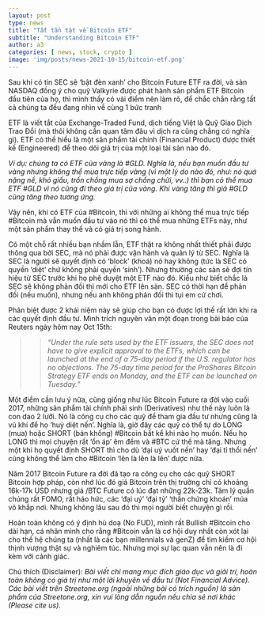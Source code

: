 ```yaml
---
layout: post
type: news
title: "Tất tần tật về Bitcoin ETF"
subtitle: "Understanding Bitcoin ETF"
author: a3
categories: [ news, stock, crypto ]
image: 'img/posts/news-2021-10-15/bitcoin-etf.png'
---
```


Sau khi có tin SEC sẽ ‘bật đèn xanh’ cho Bitcoin Future ETF ra đời, và sàn NASDAQ đồng ý cho quỹ Valkyrie được phát hành sản phẩm ETF Bitcoin đầu tiên của họ, thì mình thấy có vài điểm nên làm rõ, để chắc chắn rằng tất cả chúng ta đều đang nhìn về cùng 1 bức tranh

ETF là viết tắt của Exchange-Traded Fund, dịch tiếng Việt là Quỹ Giao Dịch Trao Đổi (mà thôi không cần quan tâm đâu vì dịch ra cũng chẳng có nghĩa gì). ETF có thể hiểu là một sản phẩm tài chính (Financial Product) được thiết kế (Engineered) để theo dõi giá trị của một loại tài sản nào đó. 

*Ví dụ: chúng ta có ETF của vàng là #GLD. Nghĩa là, nếu bạn muốn đầu tư vàng nhưng không thể mua trực tiếp vàng (vì một lý do nào đó, như: nó quá nặng nề, khó giấu, trốn chồng mua sợ chồng chửi, vv..) thì bạn có thể mua ETF #GLD vì nó cũng đi theo giá trị của vàng. Khi vàng tăng thì giá #GLD cũng tăng theo tương ứng.*

Vậy nên, khi có ETF của #Bitcoin, thì với những ai không thể mua trực tiếp #Bitcoin mà vẫn muốn đầu tư vào nó thì có thể mua những ETFs này, như một sản phẩm thay thế và có giá trị song hành.

Có một chỗ rất nhiều bạn nhầm lẫn, ETF thật ra không nhất thiết phải được thông qua bởi SEC, mà nó phải được vận hành và quản lý từ SEC. Nghĩa là SEC là người sẽ quyết định có ‘block’ (khoá) nó hay không (tức là SEC có quyền ‘diệt’ chứ không phải quyền ‘sinh’). Nhưng thường các sàn sẽ đợi tín hiệu từ SEC trước khi họ phê duyệt một ETF nào đó. Kiểu như biết chắc là SEC sẽ không phản đối thì mới cho ETF lên sàn. SEC có thời hạn để phản đối (nếu muốn), nhưng nếu anh không phản đối thì tụi em cứ chơi.

Phân biệt được 2 khái niệm này sẽ giúp cho bạn có được lợi thế rất lớn khi ra các quyết định đầu tư. Mình trích nguyên văn một đoạn trong bài báo của Reuters ngày hôm nay Oct 15th:

>> *“Under the rule sets used by the ETF issuers, the SEC does not have to give explicit approval to the ETFs, which can be launched at the end of a 75-day period if the U.S. regulator has no objections.*
>> *The 75-day time period for the ProShares Bitcoin Strategy ETF ends on Monday, and the ETF can be launched on Tuesday.”*

Một điểm cần lưu ý nữa, cũng giống như lúc Bitcoin Future ra đời vào cuối 2017, những sản phẩm tài chính phái sinh (Derivatives) như thế này luôn là con dao 2 lưỡi. Nó là công cụ cho các quỹ để tham gia đầu tư nhưng cũng là vũ khí để họ ‘huỷ diệt nến’. Nghĩa là, giờ đây các quỹ có thể tự do LONG (mua) hoặc SHORT (bán khống) #Bitcoin bất kể khi nào họ muốn. Nếu họ LONG thì mọi chuyện rất ‘ổn áp’ êm đềm và #BTC cứ thế mà tăng. Nhưng một khi họ quyết định SHORT thì cho dù ’đại uý vuốt nến’ hay ‘đại tỉ thổi nến’ cũng không thể làm cho #Bitcoin ‘lên là lên là lên’ được nữa. 

Năm 2017 Bitcoin Future ra đời đã tạo ra công cụ cho các quỹ SHORT Bitcoin hợp pháp, còn nhớ lúc đó giá Bitcoin trên thị trường chỉ có khoảng 16k-17k USD nhưng giá /BTC Future có lúc đạt những 22k-23k. Tâm lý quần chúng rất FOMO, rất háo hức, các ‘đại uý’ ‘đại tỷ’ ‘thần chứng khoán’ múa võ khắp nơi. Nhưng không lâu sau đó thì mọi người biết chuyện gì rồi.

Hoàn toàn không có ý định hù doạ (No FUD), mình rất Bullish #Bitcoin cho dài hạn, cá nhân mình cho rằng #Bitcoin vẫn là cơ hội duy nhất còn xót lại cho thế hệ chúng ta (nhất là các bạn millennials và genZ) để tìm kiếm cơ hội thịnh vượng thật sự và nghiêm túc. Nhưng mọi sự lạc quan vẫn nên là đi kèm với cảnh giác. 

Chú thích (Disclaimer):
*Bài viết chỉ mang mục đích giáo dục và giải trí, hoàn toàn không có giá trị như một lời khuyên về đầu tư (Not Financial Advice).*
*Các bài viết trên Streetone.org (ngoài những bài có trích nguồn) là sản phẩm của Streetone.org, xin vui lòng dẫn nguồn nếu chia sẻ nơi khác (Please cite us).*

